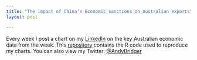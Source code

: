 ```yaml
---
title: "The impact of China's Economic sanctions on Australian exports"
layout: post

---
```


Every week I post a chart on my [LinkedIn](https://www.linkedin.com/in/andrewbridger/) on the key Australian economic data from the week. This [repository](https://github.com/andybridger/chartoftheweek) contains the R code used to reproduce my charts. You can also view my Twitter: [@AndyBridger](https://twitter.com/AndyBridger)
